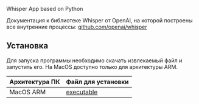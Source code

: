 Whisper App based on Python

Документация к библиотеке Whisper от OpenAI, на которой построены все внутренние процессы: 
[github.com/openai/whisper](https://github.com/openai/whisper/blob/main/README.md)

## Установка 

Для запуска программы необходимо скачать извлекаемый файл и запустить его. На MacOS доступно 
только для архитектуры ARM. 

| Архитектура ПК | Файл для установки                  |
|----------------|-------------------------------------|
| MacOS ARM      | [executable](dist/whisper-arm-arch) |

